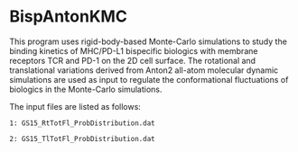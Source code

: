 # BispAntonKMC
This program uses rigid-body-based Monte-Carlo simulations to study the binding kinetics of MHC/PD-L1 bispecific biologics
with membrane receptors TCR and PD-1 on the 2D cell surface. The rotational and translational variations derived from Anton2 all-atom
molecular dynamic simulations are used as input to regulate the conformational fluctuations of biologics in the Monte-Carlo simulations.

The input files are listed as follows:

    1: GS15_RtTotFl_ProbDistribution.dat
    
    2: GS15_TlTotFl_ProbDistribution.dat
    
    
